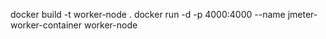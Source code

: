 docker build -t worker-node .
docker run -d -p 4000:4000 --name jmeter-worker-container worker-node
